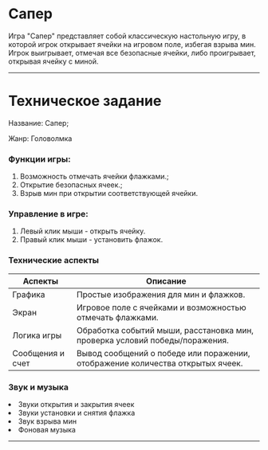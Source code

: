 # Сапер

Игра "Сапер" представляет собой классическую настольную игру, в которой игрок открывает ячейки на игровом поле, избегая взрыва мин. Игрок выигрывает, отмечая все безопасные ячейки, либо проигрывает, открывая ячейку с миной.

---

# Техническое задание

Название: Сапер;

Жанр: Головолмка

<h3>Функции игры:</h3>

1. Возможность отмечать ячейки флажками.;
2. Открытие безопасных ячеек.;
3. Взрыв мин при открытии соответствующей ячейки.

<h3>Управление в игре:</h3>

1. Левый клик мыши - открыть ячейку.
2. Правый клик мыши - установить флажок.


<h3>Технические аспекты</h3>

| Аспекты                    | Описание                                                         |
|----------------------------|------------------------------------------------------------------|
| Графика             | Простые изображения для мин и флажков.                                        |
| Экран            | Игровое поле с ячейками и возможностью отмечать флажками.                   |
| Логика игры                     | Обработка событий мыши, расстановка мин, проверка условий победы/поражения. |
| Сообщения и счет                   | Вывод сообщений о победе или поражении, отображение количества открытых ячеек.
<h3>Звук и музыка</h3>

<li> Звуки открытия и закрытия ячеек
<li> Звуки установки и снятия флажка
<li> Звук взрыва мин 
<li> Фоновая музыка


___
